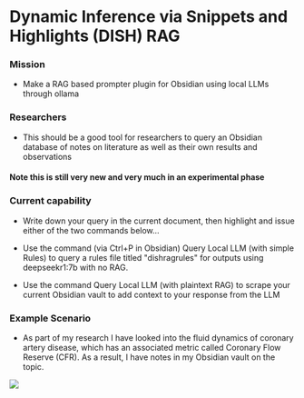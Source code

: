 # Dynamic Inference via Snippets and Highlights (DISH) RAG


### Mission

* Make a RAG based prompter plugin for Obsidian using local LLMs through ollama

### Researchers

* This should be a good tool for researchers to query an Obsidian database of notes on literature as well as their own results and observations


#### Note this is still very new and very much in an experimental phase

### Current capability

* Write down your query in the current document, then highlight and issue either of the two commands below...

* Use the command (via Ctrl+P in Obsidian) Query Local LLM (with simple Rules) to query a rules file titled "dishragrules" for outputs using deepseekr1:7b with no RAG.

* Use the command Query Local LLM (with plaintext RAG) to scrape your current Obsidian vault to add context to your response from the LLM

### Example Scenario

* As part of my research I have looked into the fluid dynamics of coronary artery disease, which has an associated metric called Coronary Flow Reserve (CFR). As a result, I have notes in my Obsidian vault on the topic.

<img src="./docs/out.gif"/>
